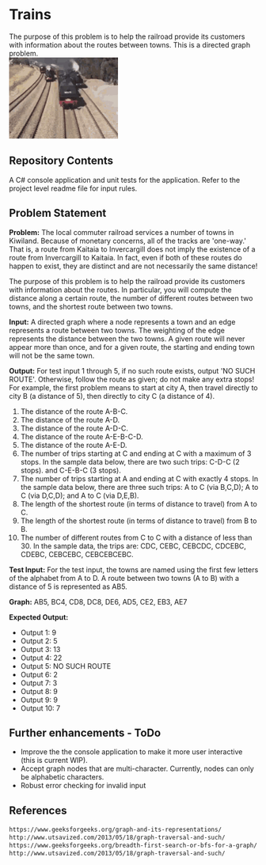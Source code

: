 # Trains
The purpose of this problem is to help the railroad provide its customers with information about the routes between towns. This is a directed graph problem.  
![alt text](trains.gif)
## Repository Contents
A C# console application and unit tests for the application. Refer to the project level readme file for input rules. 

## Problem Statement
**Problem:** The local commuter railroad services a number of towns in Kiwiland. Because of monetary concerns, all of the tracks are 'one-way.' That is, a route from Kaitaia to Invercargill does not imply
the existence of a route from Invercargill to Kaitaia. In fact, even if both of these routes do happen to exist, they are distinct and are not necessarily the same distance!

The purpose of this problem is to help the railroad provide its customers with information about the routes. In particular, you will compute the distance along a certain route, the number of different
routes between two towns, and the shortest route between two towns.

**Input:** A directed graph where a node represents a town and an edge represents a route between two towns. The weighting of the edge represents the distance between the two towns. A given route will
never appear more than once, and for a given route, the starting and ending town will not be the same town.

**Output:** For test input 1 through 5, if no such route exists, output 'NO SUCH ROUTE'. Otherwise, follow the route as given; do not make any extra stops! For example, the first problem means to start at city A, then travel directly to city B (a distance of 5), then directly to city C (a distance of 4).

1. The distance of the route A-B-C.
2. The distance of the route A-D.
3. The distance of the route A-D-C.
4. The distance of the route A-E-B-C-D.
5. The distance of the route A-E-D.
6. The number of trips starting at C and ending at C with a maximum of 3 stops. In the sample data below, there are two such trips: C-D-C (2 stops). and C-E-B-C (3 stops).
7. The number of trips starting at A and ending at C with exactly 4 stops. In the sample data below, there are three such trips: A to C (via B,C,D); A to C (via D,C,D); and A to C (via D,E,B).
8. The length of the shortest route (in terms of distance to travel) from A to C.
9. The length of the shortest route (in terms of distance to travel) from B to B.
10. The number of different routes from C to C with a distance of less than 30. In the sample data, the trips are: CDC, CEBC, CEBCDC, CDCEBC, CDEBC, CEBCEBC, CEBCEBCEBC.

**Test Input:**
For the test input, the towns are named using the first few letters of the alphabet from A to D. A route between two towns (A to B) with a distance of 5 is represented as AB5.

**Graph:** AB5, BC4, CD8, DC8, DE6, AD5, CE2, EB3, AE7

**Expected Output:**
- Output 1: 9 
- Output 2: 5
- Output 3: 13
- Output 4: 22
- Output 5: NO SUCH ROUTE
- Output 6: 2
- Output 7: 3
- Output 8: 9
- Output 9: 9
- Output 10: 7

## Further enhancements - ToDo
- Improve the the console application to make it more user interactive (this is current WIP).
- Accept graph nodes that are multi-character. Currently, nodes can only be alphabetic characters.
- Robust error checking for invalid input

## References
```
https://www.geeksforgeeks.org/graph-and-its-representations/
http://www.utsavized.com/2013/05/18/graph-traversal-and-such/
https://www.geeksforgeeks.org/breadth-first-search-or-bfs-for-a-graph/
http://www.utsavized.com/2013/05/18/graph-traversal-and-such/
```